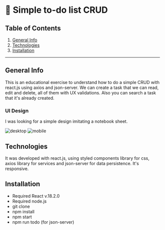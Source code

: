 # 📝 Simple to-do list CRUD

## Table of Contents

1. [General Info](#general-info)
2. [Technologies](#technologies)
3. [Installation](#installation)

---

## General Info

This is an educational exercise to understand how to do a simple CRUD with react.js using axios and json-server. We can create a task that we can read, edit and delete, all of them with UX validations. Also you can search a task that it's already created.

### UI Design

I was looking for a simple design imitating a notebook sheet.

![desktop](https://user-images.githubusercontent.com/73828751/221411806-2bcb415a-235c-44f2-8b90-a01ff0022bcf.png)
![mobile](https://user-images.githubusercontent.com/73828751/221411666-2b75e2e1-0a3b-4aee-805a-e164e06f7b6d.png)

## Technologies

It was developed with react.js, using styled components library for css, axios library for services and json-server for data persistence. It's responsive. 

## Installation

- Required React v.18.2.0
- Required node.js
- git clone <repository>
- npm install
- npm start
- npm run todo (for json-server)
